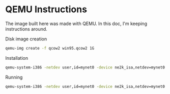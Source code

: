 # QEMU Instructions

The image built here was made with QEMU. In this doc,  I'm keeping instructions
around.

Disk image creation

```sh
qemu-img create -f qcow2 win95.qcow2 1G
```

Installation
```sh
qemu-system-i386 -netdev user,id=mynet0 -device ne2k_isa,netdev=mynet0 -hda win95.qcow2 -soundhw sb16 -m 128 -cpu pentium -device cirrus-vga,vgamem_mb=64 -fda boot_floppy.img -cdrom Win95_OSR25.iso -boot a -soundhw pcspk
```

Running
```sh
qemu-system-i386 -netdev user,id=mynet0 -device ne2k_isa,netdev=mynet0 -drive file=win95.img,format=raw,index=0,media=disk -soundhw sb16 -m 128 -cpu pentium -device cirrus-vga,vgamem_mb=16 -soundhw pcspk -cdrom Win95_OSR25.iso 
```
